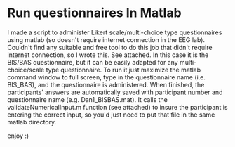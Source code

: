 # Run questionnaires In Matlab

I made a script to administer Likert scale/multi-choice type questionnaires using matlab (so doesn't require internet connection in the EEG lab). Couldn't find any suitable and free tool to do this job that didn't require internet connection, so I wrote this.  See attached. In this case it is the BIS/BAS questionnaire, but it can be easily adapted for any multi-choice/scale type questionnaire.    To run it just maximize the matlab command window to full screen, type in the questionnaire name (i.e. BIS_BAS), and the questionnaire is administered.  When finished, the participants’ answers are automatically saved with participant number and questionnaire name (e.g. Dan1_BISBAS.mat). It calls the validateNumericalInput.m function (see attached) to insure the participant is entering the correct input, so you'd just need to put that file in the same matlab directory.

enjoy :)

